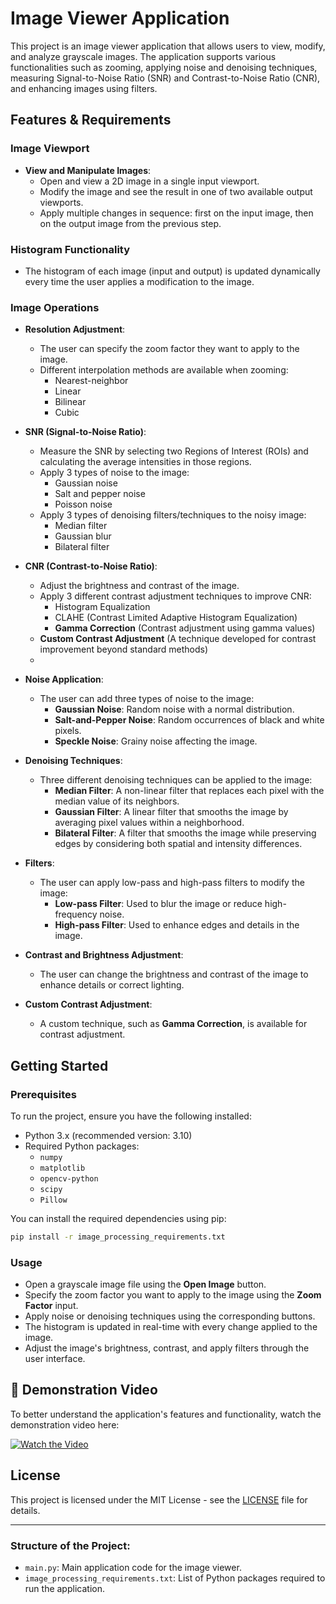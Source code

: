 
# Image Viewer Application

This project is an image viewer application that allows users to view, modify, and analyze grayscale images. The application supports various functionalities such as zooming, applying noise and denoising techniques, measuring Signal-to-Noise Ratio (SNR) and Contrast-to-Noise Ratio (CNR), and enhancing images using filters.

## Features & Requirements

### Image Viewport
- **View and Manipulate Images**:
  - Open and view a 2D image in a single input viewport.
  - Modify the image and see the result in one of two available output viewports.
  - Apply multiple changes in sequence: first on the input image, then on the output image from the previous step.

### Histogram Functionality
- The histogram of each image (input and output) is updated dynamically every time the user applies a modification to the image.

### Image Operations
- **Resolution Adjustment**: 
  - The user can specify the zoom factor they want to apply to the image.
  - Different interpolation methods are available when zooming:
    - Nearest-neighbor
    - Linear
    - Bilinear
    - Cubic
- **SNR (Signal-to-Noise Ratio)**:
  - Measure the SNR by selecting two Regions of Interest (ROIs) and calculating the average intensities in those regions.
  - Apply 3 types of noise to the image:
    - Gaussian noise
    - Salt and pepper noise
    - Poisson noise
  - Apply 3 types of denoising filters/techniques to the noisy image:
    - Median filter
    - Gaussian blur
    - Bilateral filter
- **CNR (Contrast-to-Noise Ratio)**:
  - Adjust the brightness and contrast of the image.
  - Apply 3 different contrast adjustment techniques to improve CNR:
    - Histogram Equalization
    - CLAHE (Contrast Limited Adaptive Histogram Equalization)
    - **Gamma Correction** (Contrast adjustment using gamma values)
  - **Custom Contrast Adjustment** (A technique developed for contrast improvement beyond standard methods)
  - 
- **Noise Application**:
  - The user can add three types of noise to the image:
    - **Gaussian Noise**: Random noise with a normal distribution.
    - **Salt-and-Pepper Noise**: Random occurrences of black and white pixels.
    - **Speckle Noise**: Grainy noise affecting the image.

- **Denoising Techniques**:
  - Three different denoising techniques can be applied to the image:
    - **Median Filter**: A non-linear filter that replaces each pixel with the median value of its neighbors.
    - **Gaussian Filter**: A linear filter that smooths the image by averaging pixel values within a neighborhood.
    - **Bilateral Filter**: A filter that smooths the image while preserving edges by considering both spatial and intensity differences.

- **Filters**:
  - The user can apply low-pass and high-pass filters to modify the image:
    - **Low-pass Filter**: Used to blur the image or reduce high-frequency noise.
    - **High-pass Filter**: Used to enhance edges and details in the image.

- **Contrast and Brightness Adjustment**:
  - The user can change the brightness and contrast of the image to enhance details or correct lighting.

- **Custom Contrast Adjustment**:
  - A custom technique, such as **Gamma Correction**, is available for contrast adjustment.

## Getting Started

### Prerequisites
To run the project, ensure you have the following installed:
- Python 3.x (recommended version: 3.10)
- Required Python packages:
  - `numpy`
  - `matplotlib`
  - `opencv-python`
  - `scipy`
  - `Pillow`

You can install the required dependencies using pip:
```bash
pip install -r image_processing_requirements.txt
```

### Usage
- Open a grayscale image file using the **Open Image** button.
- Specify the zoom factor you want to apply to the image using the **Zoom Factor** input.
- Apply noise or denoising techniques using the corresponding buttons.
- The histogram is updated in real-time with every change applied to the image.
- Adjust the image's brightness, contrast, and apply filters through the user interface.

## 🎥 Demonstration Video  
To better understand the application's features and functionality, watch the demonstration video here:  

[![Watch the Video](https://img.shields.io/badge/Watch-Demo%20Video-blue?style=for-the-badge&logo=youtube)](https://drive.google.com/file/d/10Oytu-hFmUK7M7d6o4Q3U-Umv4bUAU1e/view?usp=drivesdk)  

## License
This project is licensed under the MIT License - see the [LICENSE](LICENSE) file for details.

---

### Structure of the Project:

- `main.py`: Main application code for the image viewer.
- `image_processing_requirements.txt`: List of Python packages required to run the application.


